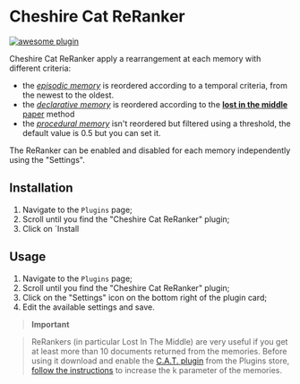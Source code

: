 # Cheshire Cat ReRanker
 
[![awesome plugin](https://custom-icon-badges.demolab.com/static/v1?label=&message=awesome+plugin&color=F4F4F5&style=for-the-badge&logo=cheshire_cat_black)](https://)

Cheshire Cat ReRanker apply a rearrangement at each memory with different criteria:
* the [*episodic memory*](https://cheshire-cat-ai.github.io/docs/conceptual/memory/episodic_memory/) is reordered according to a temporal criteria, from the newest to the oldest.
* the [*declarative memory*](https://cheshire-cat-ai.github.io/docs/conceptual/memory/declarative_memory/) is reordered according to the [**lost in the middle** paper](https://arxiv.org/abs/2307.03172) method
* the [*procedural memory*](https://cheshire-cat-ai.github.io/docs/conceptual/memory/procedural_memory/) isn't reordered but filtered using a threshold, the default value is 0.5 but you can set it.

The ReRanker can be enabled and disabled for each memory independently using the "Settings".

## Installation

1. Navigate to the `Plugins` page;
2. Scroll until you find the "Cheshire Cat ReRanker" plugin;
3. Click on `Install

## Usage

1. Navigate to the `Plugins` page;
2. Scroll until you find the "Cheshire Cat ReRanker" plugin;
3. Click on the "Settings" icon on the bottom right of the plugin card;
4. Edit the available settings and save.

> **Important**

> ReRankers (in particular Lost In The Middle) are very useful if you get at least more than 10 documents returned from the memories.
> Before using it download and enable the [C.A.T. plugin](https://github.com/Furrmidable-Crew/cat_advanced_tools) from the Plugins store, [follow the instructions](https://github.com/Furrmidable-Crew/cat_advanced_tools#usage) to increase the k parameter of the memories.
